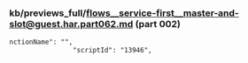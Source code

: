### kb/previews_full/flows__service-first__master-and-slot@guest.har.part062.md (part 002)

```md
nctionName": "",
                "scriptId": "13946",
                
```

```
